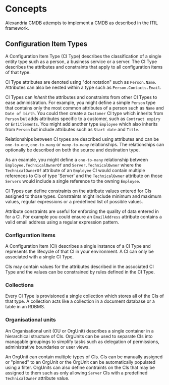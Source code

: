 # Concepts

Alexandria CMDB attempts to implement a CMDB as described in the ITIL
framework.

## Configuration Item Types

A Configuration Item Type (CI Type) describes the classification of a single
entity type such as a person, a business service or a server. The CI Type
describes the attributes and constraints that apply to all configuration items
of that type.

CI Type attributes are denoted using "dot notation" such as `Person.Name`.
Attributes can also be nested within a type such as `Person.Contacts.Email`.

CI Types can *inherit* the attributes and constraints from other CI Types to
ease administration. For example, you might define a simple `Person` type that
contains only the most common attributes of a person such as `Name` and `Date
of birth`. You could then create a `Customer` CI type which inherits from
`Person` but adds attributes specific to a customer, such as `Contract expiry`
or `Entitlements`. You might add another type `Employee` which also inherits
from `Person` but include attributes such as `Start date` and `Title`.

Relationships between CI types are described using attributes and can be
`one-to-one`, `one-to-many` or `many-to-many` relationships. The relationships
can optionally be described on both the source and destination type.

As an example, you might define a `one-to-many` relationship between
`Employee.TechnicalOwnerOf` and `Server.TechnicalOwner` where the
`TechnicalOwnerOf` attribute of an `Employee` CI would contain multiple
references to CIs of type 'Server' and the `TechnicalOwner` attribute on those
`Servers` would include a single reference to the owning `Employee`.

CI Types can define constraints on the attribute values entered for CIs
assigned to those types. Constraints might include minimum and maximum values,
regular expressions or a predefined list of possible values.

Attribute constraints are useful for enforcing the quality of data entered in
for a CI. For example you could ensure an `EmailAddress` attribute contains
a valid email address using a regular expression pattern.

### Configuration Items

A Configuration Item (CI) describes a single instance of a CI Type and
represents the lifecycle of that CI in your environment. A CI can only be
associated with a single CI Type.

CIs may contain values for the attributes described in the associated CI Type
and the values can be constrained by rules defined in the CI Type.

### Collections
Every CI Type is provisioned a single collection which stores all of the CIs of
that type. A collection acts like a collection in a document database or a
table in an RDBMS.

### Organisational units
An Organisational unit (OU or OrgUnit) describes a single container in a
hierarchical structure of CIs. OrgUnits can be used to separate CIs into
managable groupings to simplify tasks such as delegation of permissions,
administrative boundaries or user views.

An OrgUnit can contain multiple types of CIs. CIs can be manually assigned or
"pinned" to an OrgUnit or the OrgUnit can be automatically populated using a
filter. OrgUnits can also define contraints on the CIs that may be assigned to
them such as only allowing `Server` CIs with a predefined `TechnicalOwner`
attribute value.

